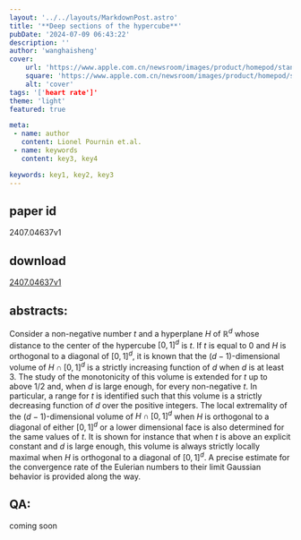 ```yaml
---
layout: '../../layouts/MarkdownPost.astro'
title: '**Deep sections of the hypercube**'
pubDate: '2024-07-09 06:43:22'
description: ''
author: 'wanghaisheng'
cover:
    url: 'https://www.apple.com.cn/newsroom/images/product/homepod/standard/Apple-HomePod-hero-230118_big.jpg.large_2x.jpg'
    square: 'https://www.apple.com.cn/newsroom/images/product/homepod/standard/Apple-HomePod-hero-230118_big.jpg.large_2x.jpg'
    alt: 'cover'
tags: '['heart rate']' 
theme: 'light'
featured: true

meta:
 - name: author
   content: Lionel Pournin et.al.
 - name: keywords
   content: key3, key4

keywords: key1, key2, key3
---
```


## paper id
2407.04637v1
## download
[2407.04637v1](http://arxiv.org/abs/2407.04637v1)
## abstracts:
Consider a non-negative number $t$ and a hyperplane $H$ of $\mathbb{R}^d$ whose distance to the center of the hypercube $[0,1]^d$ is $t$. If $t$ is equal to $0$ and $H$ is orthogonal to a diagonal of $[0,1]^d$, it is known that the $(d-1)$-dimensional volume of $H\cap[0,1]^d$ is a strictly increasing function of $d$ when $d$ is at least $3$. The study of the monotonicity of this volume is extended for $t$ up to above $1/2$ and, when $d$ is large enough, for every non-negative $t$. In particular, a range for $t$ is identified such that this volume is a strictly decreasing function of $d$ over the positive integers. The local extremality of the $(d-1)$-dimensional volume of $H\cap[0,1]^d$ when $H$ is orthogonal to a diagonal of either $[0,1]^d$ or a lower dimensional face is also determined for the same values of $t$. It is shown for instance that when $t$ is above an explicit constant and $d$ is large enough, this volume is always strictly locally maximal when $H$ is orthogonal to a diagonal of $[0,1]^d$. A precise estimate for the convergence rate of the Eulerian numbers to their limit Gaussian behavior is provided along the way.
## QA:
coming soon
